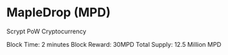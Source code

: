 MapleDrop (MPD)
===========

Scrypt PoW Cryptocurrency

Block Time: 2 minutes
Block Reward: 30MPD
Total Supply: 12.5 Million MPD

